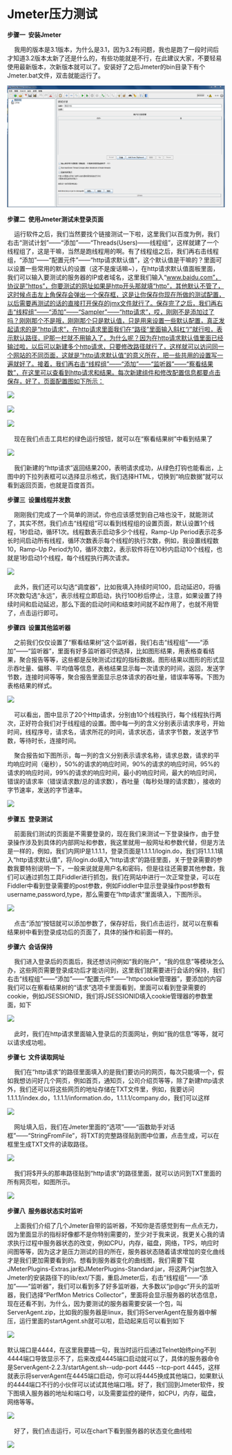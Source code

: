 # Jmeter压力测试

**步骤一  安装Jmeter**

    我用的版本是3.1版本，为什么是3.1，因为3.2有问题，我也是跑了一段时间后才知道3.2版本太新了还是什么的，有些功能就是不行，在此建议大家，不要轻易使用最新版本，次新版本就可以了。安装好了之后Jmeter的bin目录下有个Jmeter.bat文件，双击就能运行了。

![](/assets/import1.png)

**步骤二  使用Jmeter测试未登录页面**

    运行软件之后，我们当然要找个链接测试一下啦，这里我们以百度为例，我们右击“测试计划”——“添加”——“Threads\(Users\)——线程组”，这样就建了一个线程组了，这是干嘛，当然是跑线程用的啊。有了线程组之后，我们再右击线程组，“添加”——“配置元件”——“http请求默认值”，这个默认值是干嘛的？里面可以设置一些常用的默认的设置（这不是废话嘛~），在http请求默认值面板里面，我们可以输入要测试的服务器的IP或者域名，这里我们输入“www.baidu.com”，协议是“https”，你要测试的网址如果是http开头那就填“http”，其他默认不管了，这时候点击左上角保存会弹出一个保存框，这是让你保存你现在所做的测试配置，以后需要再测试的话的直接打开保存的jmx文件就行了。保存完了之后，我们再右击“线程组”——“添加”——“Sampler”——“http请求”，哎，刚刚不是添加过了吗？刚刚那个不是哦，刚刚那个只是默认值，只是用来设置一些默认配置，真正发起请求的是“http请求”，在http请求里面我们在“路径”里面输入斜杠“/”就行啦，表示默认路径，IP那一栏就不用输入了，为什么呢？因为在http请求默认值里面已经输过啦，以后可以新建多个http请求，只要修改路径就行了，这样就可以访问同一个网站的不同页面，这就是“http请求默认值”的意义所在，把一些共用的设置写一遍就好了。接着，我们再右击“线程组”——“添加”——“监听器”——“察看结果数”，在这里可以查看到http请求和结果。每次新建组件和修改配置信息都要点击保存，好了，页面配置图如下所示：

![](https://img-blog.csdn.net/20170918203302532)

![](https://img-blog.csdn.net/20170918203311876)

![](https://img-blog.csdn.net/20170918203318041)  




    现在我们点击工具栏的绿色运行按钮，就可以在“察看结果树”中看到结果了

![](https://img-blog.csdn.net/20170918203323055)  




    我们新建的“http请求”返回结果200，表明请求成功，从绿色打钩也能看出，上图中的下拉列表框可以选择显示格式，我们选择HTML，切换到“响应数据”就可以看到返回页面，也就是百度首页。

**步骤三  设置线程并发数**

    刚刚我们完成了一个简单的测试，你也应该感觉到自己啥也没干，就能测试了，其实不然，我们点击“线程组”可以看到线程组的设置页面，默认设置1个线程，1秒启动，循环1次。线程数表示启动多少个线程，Ramp-Up Period表示花多长时间启动所有线程，循环次数表示每个线程的执行次数，例如，我设置线程数10，Ramp-Up Period为10，循环次数2，表示软件将在10秒内启动10个线程，也就是1秒启动1个线程，每个线程执行两次请求。

![](https://img-blog.csdn.net/20170918203328980)  




    此外，我们还可以勾选“调度器”，比如我填入持续时间100，启动延迟0，将循环次数勾选“永远”，表示线程立即启动，执行100秒后停止，注意，如果设置了持续时间和启动延迟，那么下面的启动时间和结束时间就不起作用了，也就不用管了，点击运行即可。

**步骤四  设置其他监听器**

    之前我们仅仅设置了“察看结果树”这个监听器，我们右击“线程组”——“添加”——“监听器”，里面有好多监听器可供选择，比如图形结果，用表格查看结果，聚合报告等等，这些都是反映测试过程的指标数据。图形结果以图形的形式显示吞吐量、偏移、平均值等信息，表格结果显示每一次请求的时间，返回，发送字节数，连接时间等等，聚合报告里面显示总体请求的吞吐量，错误率等等。下图为表格结果的样式。

![](https://img-blog.csdn.net/20170918203334281)  




    可以看出，图中显示了20个Http请求，分别由10个线程执行，每个线程执行两次，正好符合我们对于线程组的设置。图中每一列的含义分别表示请求序号，开始时间，线程序号，请求名，请求所花的时间，请求状态，请求字节数，发送字节数，等待时长，连接时间。

    聚合报告如下图所示，每一列的含义分别表示请求名称，请求总数，请求的平均响应时间（毫秒），50%的请求的响应时间，90%的请求的响应时间，95%的请求的响应时间，99%的请求的响应时间，最小的响应时间，最大的响应时间，错误的请求率（错误请求数/总的请求数），吞吐量（每秒处理的请求数），接收的字节速率，发送的字节速率。

![](https://img-blog.csdn.net/20170918203339944)  




**步骤五  登录测试**

    前面我们测试的页面是不需要登录的，现在我们来测试一下登录操作，由于登录操作涉及到具体的内部网址和参数，我这里就用一般网址和参数代替，但是方法是一样的，例如，我们内网IP是1.1.1.1，登录页面是1.1.1.1/login.do，我们将1.1.1.1填入“http请求默认值”，将/login.do填入“http请求”的路径里面，关于登录需要的参数我要特别说明一下，一般来说就是用户名和密码，但是往往还需要其他参数，我们可以通过抓包工具Fiddler进行抓包，我们在网站中进行一次正常登录，可以在Fiddler中看到登录需要的post参数，例如Fiddler中显示登录操作post参数有username,password,type，那么需要在“http请求”里面填入，下图所示。

![](https://img-blog.csdn.net/20170918203344929)  




    点击“添加”按钮就可以添加参数了，保存好后，我们点击运行，就可以在察看结果树中看到登录成功后的页面了，具体的操作和前面一样的。

**步骤六  会话保持**

    我们进入登录后的页面后，我还想访问例如“我的账户”，“我的信息”等模块怎么办，这些网页需要登录成功后才能访问到，这里我们就需要进行会话的保持，我们右击“线程组”——“添加”——“配置元件”——“httpcookie管理器”，要添加的内容我们可以在察看结果树的“请求”选项卡里面看到，里面可以看到登录需要的cookie，例如JSESSIONID，我们将JSESSIONID填入cookie管理器的参数里面，如下

![](https://img-blog.csdn.net/20170918203350499)  




    此时，我们在http请求里面输入登录后的页面网址，例如“我的信息”等等，就可以请求成功啦。

**步骤七  文件读取网址**

    我们在“http请求”的路径里面填入的是我们要访问的网页，每次只能填一个，假如我想访问好几个网页，例如首页，通知页，公司介绍页等等，除了新建http请求外，我们还可以将这些网页的地址存储在TXT文件里，例如，我要访问1.1.1.1/index.do，1.1.1.1/information.do，1.1.1.1/company.do，我们可以这样

![](https://img-blog.csdn.net/20170918203354891)  




    网址填入后，我们在Jmeter里面的“选项”——“函数助手对话框”——“StringFromFile”，将TXT的完整路径贴到图中位置，点击生成，可以在框里生成TXT文件的读取路径。

![](https://img-blog.csdn.net/20170918203359317)  




    我们将$开头的那串路径贴到“http请求”的路径里面，就可以访问到TXT里面的所有网页啦，如图所示。

![](https://img-blog.csdn.net/20170918203405542)  




**步骤八  服务器状态实时监听**

    上面我们介绍了几个Jmeter自带的监听器，不知你是否感觉到有一点点无力，因为里面显示的指标好像都不是你特别需要的，至少对于我来说，我更关心我的请求执行过程中服务器状态的改变，例如CPU，内存，磁盘，网络，TPS，响应时间图等等，因为这才是压力测试的目的所在，服务器状态随着请求增加的变化曲线才是我们更加需要看到的。想看到服务器变化的曲线图，我们需要下载JMeterPlugins-Extras.jar和JMeterPlugins-Standard.jar，将这两个jar包放入Jmeter的安装路径下的lib/ext/下面，重启Jmeter后，右击“线程组”——“添加”——“监听器”，我们可以看到多了好多监听器，大多数以“jp@gc”开头的监听器，我们选择“PerfMon Metrics Collector”，里面将会显示服务器的状态信息，现在还看不到，为什么，因为要测试的服务器需要安装一个包，叫ServerAgent.zip，比如我的服务器是linux，我们将ServerAgent在服务器中解压，运行里面的startAgent.sh就可以啦，启动起来后可以看到如下

![](https://img-blog.csdn.net/20170918203410302)  




默认端口是4444，在这里我要插一句，我当时运行后通过Telnet始终ping不到4444端口导致显示不了，后来改成4445端口启动就可以了，具体的服务器命令是ServerAgent-2.2.3/startAgent.sh--udp-port 4445 --tcp-port 4445，这样就表示将serverAgent在4445端口启动，你可以将4445换成其他端口，如果默认的4444端口不行的小伙伴可以试试其他端口哦。好了，我们回到Jmeter软件，按下图填入服务器的地址和端口号，以及需要监控的硬件，如CPU，内存，磁盘，网络等等。

![](https://img-blog.csdn.net/20170918203419582)  




    好了，我们点击运行，可以在chart下看到服务器的状态变化曲线啦

![](https://img-blog.csdn.net/20170918203423615)  






